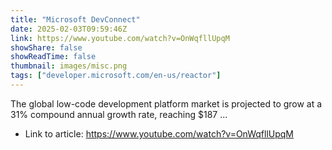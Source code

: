 ```yaml
---
title: "Microsoft DevConnect"
date: 2025-02-03T09:59:46Z
link: https://www.youtube.com/watch?v=OnWqfllUpqM
showShare: false
showReadTime: false
thumbnail: images/misc.png
tags: ["developer.microsoft.com/en-us/reactor"]
---
```

The global low-code development platform market is projected to grow at a 31% compound annual growth rate, reaching $187 ...

- Link to article: https://www.youtube.com/watch?v=OnWqfllUpqM